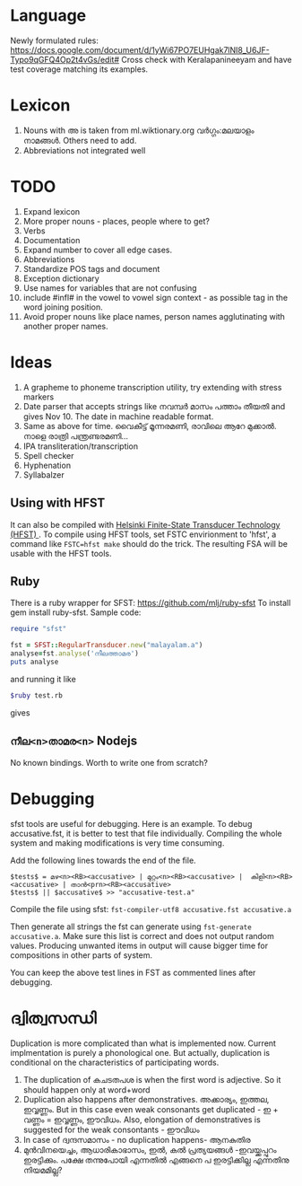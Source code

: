 Language
=========
Newly formulated rules: https://docs.google.com/document/d/1yWi67PO7EUHgak7lNI8_U6JF-Typo9qGFQ4Op2t4vGs/edit#
Cross check with Keralapanineeyam and have test coverage matching its examples.

Lexicon
=======
1. Nouns with അ is taken from ml.wiktionary.org വർഗ്ഗം:മലയാളം നാമങ്ങൾ. Others need to add.
2. Abbreviations not integrated well

TODO
=====

1. Expand lexicon
2. More proper nouns - places, people where to get?
3. Verbs
4. Documentation
5. Expand number to cover all edge cases.
6. Abbreviations
7. Standardize POS tags and document
8. Exception dictionary
9. Use names for variables that are not confusing
10. include #infl# in the vowel to vowel sign context - as possible tag in the word joining position.
11. Avoid proper nouns like place names, person names agglutinating with another proper names.


Ideas
=====
1. A grapheme to phoneme transcription utility, try extending with stress markers
2. Date parser that accepts strings like നവമ്പർ മാസം പത്താം തീയതി and gives Nov 10. The date in machine readable format.
3. Same as above for time. വൈകീട്ട് മൂന്നരമണി, രാവിലെ ആറേ മുക്കാൽ. നാളെ രാത്രി പന്ത്രണ്ടരമണി...
4. IPA transliteration/transcription
5. Spell checker
6. Hyphenation
7. Syllabalzer


Using with HFST
---------------
It can also be compiled with [Helsinki Finite-State Transducer Technology (HFST) ](http://www.ling.helsinki.fi/kieliteknologia/tutkimus/hfst/). To compile using HFST tools, set
FSTC envirionment to 'hfst', a command like ```FSTC=hfst make``` should do
the trick. The resulting FSA will be usable with the HFST tools.

Ruby
-----
There is a ruby wrapper for SFST: https://github.com/mlj/ruby-sfst
To install gem install ruby-sfst.
Sample code:
```ruby
require "sfst"

fst = SFST::RegularTransducer.new("malayalam.a")
analyse=fst.analyse('നീലത്താമര')
puts analyse

```
and running it like
```bash
$ruby test.rb
```
gives

`നീല<n>താമര<n>`
Nodejs
------
No known bindings. Worth to write one from scratch?


Debugging
=========
sfst tools are useful for debugging. Here is an example.
To debug accusative.fst, it is better to test that file individually. Compiling the whole system and making modifications is very time consuming.

Add the following lines towards the end of the file.
```
$tests$ = മഴ<n><RB><accusative> | മുറ്റം<n><RB><accusative> |  കിളി<n><RB><accusative> | താൻ<prn><RB><accusative>
$tests$ || $accusative$ >> "accusative-test.a"
```

Compile the file using sfst: ```fst-compiler-utf8 accusative.fst accusative.a```

Then generate all strings the fst can generate using ```fst-generate accusative.a```. Make sure this list is correct and does not output random values. Producing unwanted items in output will cause bigger time for compositions in other parts of system.

You can keep the above test lines in FST as commented lines after debugging.

ദ്വിത്വസന്ധി
=========
Duplication is more complicated than what is implemented now. Current implmentation is purely a
phonological one. But actually, duplication is conditional on the characteristics of participating
words.
1. The duplication of കചടതപശ is when the first word is adjective. So it should happen only at
word<n><adj>+word<n>
2. Duplication also happens after demonstratives. അക്കാര്യം, ഇത്തല, ഇവ്വണ്ണം. But in this case even weak consonants get duplicated - ഇ + വണ്ണം = ഇവ്വണ്ണം, ഈവിധം. Also, elongation of demonstratives is
suggested for the weak consontants - ഈവിധം
3. In case of ദ്വന്ദസമാസം - no duplication happens- ആനകുതിര
4. മുൻവിനയെച്ചം, ആധാരികാഭാസം, ഇൽ, കൽ പ്രത്യയങ്ങൾ -ഇവയ്ക്കപ്പുറം ഇരട്ടിക്കും. പക്ഷേ തന്നുപോയി എന്നതിൽ എങ്ങനെ പ ഇരട്ടിക്കില്ല എന്നതിനു നിയമമില്ല?

